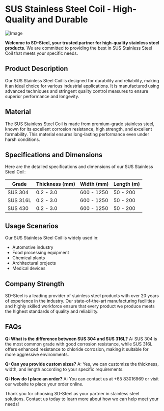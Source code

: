 # SUS Stainless Steel Coil - High-Quality and Durable

![Image](https://github.com/user-attachments/assets/2567258e-e124-4816-932d-1809bd27ef0b)

**Welcome to SD-Steel, your trusted partner for high-quality stainless steel products.** We are committed to providing the best in SUS Stainless Steel Coil that meets your specific needs.

## Product Description
Our SUS Stainless Steel Coil is designed for durability and reliability, making it an ideal choice for various industrial applications. It is manufactured using advanced techniques and stringent quality control measures to ensure superior performance and longevity.

## Material
The SUS Stainless Steel Coil is made from premium-grade stainless steel, known for its excellent corrosion resistance, high strength, and excellent formability. This material ensures long-lasting performance even under harsh conditions.

## Specifications and Dimensions
Here are the detailed specifications and dimensions of our SUS Stainless Steel Coil:

| Grade        | Thickness (mm) | Width (mm) | Length (m) |
|--------------|----------------|------------|------------|
| SUS 304      | 0.2 - 3.0      | 600 - 1250 | 50 - 200   |
| SUS 316L     | 0.2 - 3.0      | 600 - 1250 | 50 - 200   |
| SUS 430      | 0.2 - 3.0      | 600 - 1250 | 50 - 200   |

## Usage Scenarios
Our SUS Stainless Steel Coil is widely used in:
- Automotive industry
- Food processing equipment
- Chemical plants
- Architectural projects
- Medical devices

## Company Strength
SD-Steel is a leading provider of stainless steel products with over 20 years of experience in the industry. Our state-of-the-art manufacturing facilities and highly skilled workforce ensure that every product we produce meets the highest standards of quality and reliability.

## FAQs
**Q: What is the difference between SUS 304 and SUS 316L?**
A: SUS 304 is the most common grade with good corrosion resistance, while SUS 316L offers enhanced resistance to chloride corrosion, making it suitable for more aggressive environments.

**Q: Can you provide custom sizes?**
A: Yes, we can customize the thickness, width, and length according to your specific requirements.

**Q: How do I place an order?**
A: You can contact us at +65 83016969 or visit our website to place your order online.

Thank you for choosing SD-Steel as your partner in stainless steel solutions. Contact us today to learn more about how we can help meet your needs!